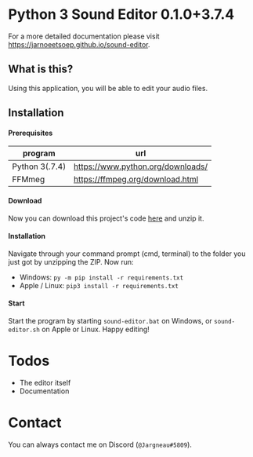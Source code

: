 # Python 3 Sound Editor 0.1.0+3.7.4
For a more detailed documentation please visit https://jarnoeetsoep.github.io/sound-editor.

## What is this?
Using this application, you will be able to edit your audio files.

## Installation

#### Prerequisites
program | url
------- | ---
Python 3(.7.4) | https://www.python.org/downloads/
FFMmeg | https://ffmpeg.org/download.html

#### Download
Now you can download this project's code [here](https://github.com/JarnoEetSoep/sound-editor/archive/master.zip) and unzip it.

#### Installation
Navigate through your command prompt (cmd, terminal) to the folder you just got by unzipping the ZIP. Now run:
* Windows: `py -m pip install -r requirements.txt`
* Apple / Linux: `pip3 install -r requirements.txt`

#### Start
Start the program by starting `sound-editor.bat` on Windows, or `sound-editor.sh` on Apple or Linux. Happy editing!

# Todos
* The editor itself
* Documentation

# Contact
You can always contact me on Discord (`@Jargneau#5809`).